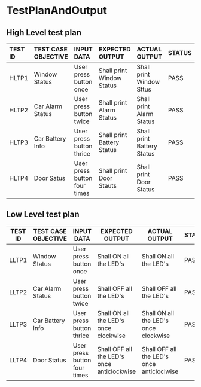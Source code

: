 # TestPlanAndOutput
## High Level test plan 

|TEST ID  |TEST CASE OBJECTIVE                       |    INPUT DATA                        |EXPECTED OUTPUT            |ACTUAL OUTPUT              |STATUS|
|:--------|:-----------------------------------------|:-------------------------------------|:--------------------------|:--------------------------|:-----|
|HLTP1     |Window Status         |User press button once | Shall print Window Status        | Shall print Window Sttus              |PASS  |
|HLTP2     |Car Alarm Status      |User press button twice|Shall print Alarm Status | Shall print Alarm Status | PASS |
|HLTP3     |Car Battery Info      |User press button thrice|Shall print Battery Status | Shall print Battery Status | PASS |
|HLTP4     |Door Satus           |User press button four times|Shall print Door Stauts | Shall print Door Status | PASS |

## Low Level test plan 

| TEST ID | TEST CASE OBJECTIVE | INPUT DATA | EXPECTED OUTPUT | ACTUAL OUTPUT | STATUS |
|---------|---------------------|------------|-----------------|---------------|--------|
|LLTP1|Window Status | User press button once | Shall ON all the LED's| Shall ON all the LED's | PASS |
|LLTP2|Car Alarm Status | User press button twice | Shall OFF all the LED's | Shall OFF all the LED's | PASS |
|LLTP3|Car Battery Info | User press button thrice | Shall ON all the LED's once clockwise | Shall ON all the LED's once clockwise | PASS |
|LLTP4|Door Status | User press button four times | Shall OFF all the LED's once anticlockwise | Shall OFF all the LED's once anticloclwise | PASS |

